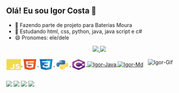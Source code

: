 ## Olá! Eu sou Igor Costa 👋

- 🔭 Fazendo parte de projeto para Baterias Moura
- 🌱 Estudando html, css, python, java, java script e c#
- 😄 Pronomes: ele/dele

<div align="center">
  <a href="https://github.com/icgsbr">
  <img height="168em" src="https://github-readme-stats.vercel.app/api?username=icgsbr&show_icons=true&theme=tokyonight&include_all_commits=true&count_private=true"/>
  <img height="168em" src="https://github-readme-stats.vercel.app/api/top-langs/?username=icgsbr&layout=compact&langs_count=7&theme=tokyonight"/>
</div>
  
<div style="display: inline_block"><br>
  <img align="center" alt="Igor-Js" height="30" width="40" src="https://raw.githubusercontent.com/devicons/devicon/master/icons/javascript/javascript-plain.svg">
  <img align="center" alt="Igor-HTML" height="30" width="40" src="https://raw.githubusercontent.com/devicons/devicon/master/icons/html5/html5-original.svg">
  <img align="center" alt="Igor-CSS" height="30" width="40" src="https://raw.githubusercontent.com/devicons/devicon/master/icons/css3/css3-original.svg">
  <img align="center" alt="Igor-Python" height="30" width="40" src="https://raw.githubusercontent.com/devicons/devicon/master/icons/python/python-original.svg">
  <img align="center" alt="Rafa-Csharp" height="30" width="40" src="https://raw.githubusercontent.com/devicons/devicon/master/icons/csharp/csharp-original.svg">
  <img align="center" alt="Igor-Java" height="30" width="40" src="https://cdn.jsdelivr.net/gh/devicons/devicon/icons/java/java-plain.svg">
  <img align="center" alt="Igor-Md" height="30" width="40" src="https://cdn.jsdelivr.net/gh/devicons/devicon/icons/markdown/markdown-original.svg">
  <img align="right" alt="Igor-Gif" height="120" width="120" src="https://media.discordapp.net/attachments/900145521396703263/900145575499034684/icgsbr_gif.gif?width=456&height=456">
</div>

##
  
<div>   
  <a href = "mailto:igorcostagomessouza@gmail.com"><img src="https://img.shields.io/badge/Gmail-D14836?style=for-the-badge&logo=gmail&logoColor=white"></a>
  <a href="https://www.linkedin.com/in/igor-costa-gomes-souza/" target="_blank"><img src="https://img.shields.io/badge/-LinkedIn-%230077B5?style=for-the-badge&logo=linkedin&logoColor=white" target="_blank"></a>
  <a href="https://instagram.com/icgsbr" target="_blank"><img src="https://img.shields.io/badge/-Instagram-%23E4405F?style=for-the-badge&logo=instagram&logoColor=white" target="_blank"></a>
  <a href="https://twitter.com/icgsbr" target="_blank"><img src="https://img.shields.io/badge/Twitter-1DA1F2?style=for-the-badge&logo=twitter&logoColor=white" target="_blank"></a>
</div>
